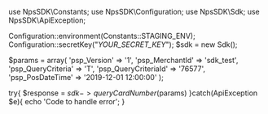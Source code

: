 use NpsSDK\Constants;
use NpsSDK\Configuration;
use NpsSDK\Sdk;
use NpsSDK\ApiException;

Configuration::environment(Constants::STAGING_ENV);
Configuration::secretKey("_YOUR_SECRET_KEY_");
$sdk = new Sdk();

$params = array(
    'psp_Version' => '1',
    'psp_MerchantId' => 'sdk_test',
    'psp_QueryCriteria' => 'T',
    'psp_QueryCriteriaId' => '76577',
    'psp_PosDateTime' => '2019-12-01 12:00:00'
);

try{ 
    $response = $sdk->queryCardNumber($params) 
}catch(ApiException $e){ 
    echo 'Code to handle error'; 
} 
